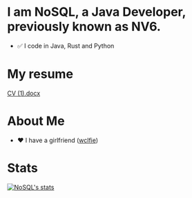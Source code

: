 # I am NoSQL, a Java Developer, previously known as NV6.
* :white_check_mark: I code in Java, Rust and Python

# My resume
[CV (1).docx](https://github.com/NoSequel/NoSequel/files/6949717/CV.1.docx)

# About Me
* :heart: I have a girlfriend ([wclfie](https://twitter.com/wclfiee))

# Stats
[![NoSQL's stats](https://github-readme-stats.vercel.app/api?username=nosequel)](https://github.com/anuraghazra/github-readme-stats)
